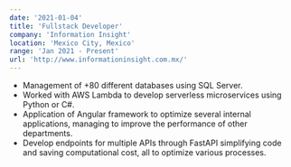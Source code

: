 ```yaml
---
date: '2021-01-04'
title: 'Fullstack Developer'
company: 'Information Insight'
location: 'Mexico City, Mexico'
range: 'Jan 2021 - Present'
url: 'http://www.informationinsight.com.mx/'
---
```


- Management of +80 different databases using SQL Server.
- Worked with AWS Lambda to develop serverless microservices using Python or C#.
- Application of Angular framework to optimize several internal applications, managing to improve the performance of other departments.
- Develop endpoints for multiple APIs through FastAPI simplifying code and saving computational cost, all to optimize various processes.
